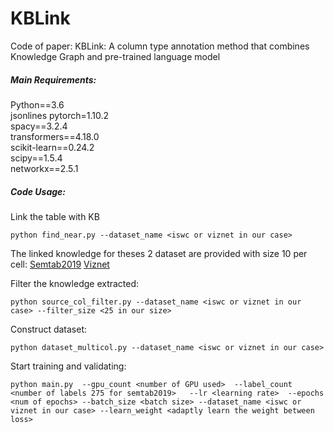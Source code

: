 # KBLink
Code of paper: KBLink: A column type annotation method that combines Knowledge Graph and pre-trained language model

##### Main Requirements:
Python==3.6  
jsonlines
pytorch=1.10.2  
spacy==3.2.4  
transformers==4.18.0  
scikit-learn==0.24.2  
scipy==1.5.4  
networkx==2.5.1  

##### Code Usage:
Link the table with KB

`python find_near.py --dataset_name <iswc or viznet in our case>`

The linked knowledge for theses 2 dataset are provided with size 10 per cell:
[Semtab2019]()
[Viznet](https://hkustconnect-my.sharepoint.com/:u:/g/personal/ywangnx_connect_ust_hk/EVR1F6SqxJ1EteoBfPb23n4BR_ZJAO-Vs4lAGflxLMcSjA?e=WRF7Am)

Filter the knowledge extracted:

`python source_col_filter.py --dataset_name <iswc or viznet in our case> --filter_size <25 in our size>`

Construct dataset:

`python dataset_multicol.py --dataset_name <iswc or viznet in our case>`

Start training and validating:

`python main.py 
    --gpu_count <number of GPU used> 
    --label_count <number of labels 275 for semtab2019>  
    --lr <learning rate> 
    --epochs <num of epochs>
    --batch_size <batch size>
    --dataset_name <iswc or viznet in our case>
    --learn_weight <adaptly learn the weight between loss>
`


